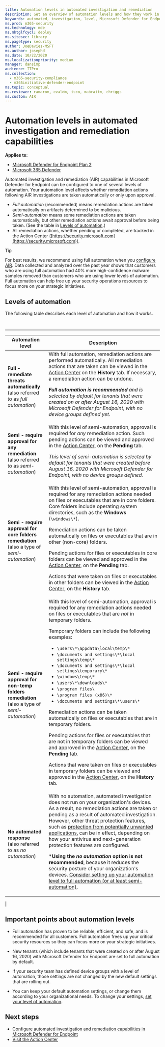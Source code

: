 ```yaml
---
title: Automation levels in automated investigation and remediation
description: Get an overview of automation levels and how they work in Microsoft Defender for Endpoint
keywords: automated, investigation, level, Microsoft Defender for Endpoint
ms.prod: m365-security
ms.technology: mde
ms.mktglfcycl: deploy
ms.sitesec: library
ms.pagetype: security
author: JoeDavies-MSFT
ms.author: josephd
ms.date: 10/22/2020
ms.localizationpriority: medium
manager: dansimp
audience: ITPro
ms.collection:
  - m365-security-compliance
  - m365initiative-defender-endpoint
ms.topic: conceptual
ms.reviewer: ramarom, evaldm, isco, mabraitm, chriggs
ms.custom: AIR
---
```


# Automation levels in automated investigation and remediation capabilities

**Applies to:**

- [Microsoft Defender for Endpoint Plan 2](https://go.microsoft.com/fwlink/p/?linkid=2154037)
- [Microsoft 365 Defender](https://go.microsoft.com/fwlink/?linkid=2118804)

Automated investigation and remediation (AIR) capabilities in Microsoft Defender for Endpoint can be configured to one of several levels of automation. Your automation level affects whether remediation actions following AIR investigations are taken automatically or only upon approval.

- *Full automation* (recommended) means remediation actions are taken automatically on artifacts determined to be malicious.
- *Semi-automation* means some remediation actions are taken automatically, but other remediation actions await approval before being taken. (See the table in [Levels of automation](#levels-of-automation).)
- All remediation actions, whether pending or completed, are tracked in the Action Center ([https://security.microsoft.com](https://security.microsoft.com)).

> [!TIP]
> For best results, we recommend using full automation when you [configure AIR](configure-automated-investigations-remediation.md). Data collected and analyzed over the past year shows that customers who are using full automation had 40% more high-confidence malware samples removed than customers who are using lower levels of automation. Full automation can help free up your security operations resources to focus more on your strategic initiatives.

## Levels of automation

The following table describes each level of automation and how it works.

<br>

****

|Automation level|Description|
|---|---|
|**Full - remediate threats automatically** <br> (also referred to as *full automation*)|With full automation, remediation actions are performed automatically. All remediation actions that are taken can be viewed in the [Action Center](auto-investigation-action-center.md) on the **History** tab. If necessary, a remediation action can be undone. <p> ***Full automation is recommended** and is selected by default for tenants that were created on or after August 16, 2020 with Microsoft Defender for Endpoint, with no device groups defined yet.*|
|**Semi - require approval for any remediation** <br> (also referred to as *semi-automation*)|With this level of semi-automation, approval is required for *any* remediation action. Such pending actions can be viewed and approved in the [Action Center](auto-investigation-action-center.md), on the **Pending** tab. <p> *This level of semi-automation is selected by default for tenants that were created before August 16, 2020 with Microsoft Defender for Endpoint, with no device groups defined.*|
|**Semi - require approval for core folders remediation** <br> (also a type of *semi-automation*)|With this level of semi-automation, approval is required for any remediation actions needed on files or executables that are in core folders. Core folders include operating system directories, such as the **Windows** (`\windows\*`). <p> Remediation actions can be taken automatically on files or executables that are in other (non-core) folders. <p> Pending actions for files or executables in core folders can be viewed and approved in the [Action Center](auto-investigation-action-center.md), on the **Pending** tab. <p> Actions that were taken on files or executables in other folders can be viewed in the [Action Center](auto-investigation-action-center.md), on the **History** tab.|
|**Semi - require approval for non-temp folders remediation** <br> (also a type of *semi-automation*)|With this level of semi-automation, approval is required for any remediation actions needed on files or executables that are *not* in temporary folders. <p> Temporary folders can include the following examples: <ul><li>`\users\*\appdata\local\temp\*`</li><li>`\documents and settings\*\local settings\temp\*`</li><li>`\documents and settings\*\local settings\temporary\*`</li><li>`\windows\temp\*`</li><li>`\users\*\downloads\*`</li><li>`\program files\`</li><li>`\program files (x86)\*`</li><li>`\documents and settings\*\users\*`</li></ul> <p> Remediation actions can be taken automatically on files or executables that are in temporary folders. <p> Pending actions for files or executables that are not in temporary folders can be viewed and approved in the [Action Center](auto-investigation-action-center.md), on the **Pending** tab. <p> Actions that were taken on files or executables in temporary folders can be viewed and approved in the [Action Center](auto-investigation-action-center.md), on the **History** tab.|
|**No automated response** <br> (also referred to as *no automation*)|With no automation, automated investigation does not run on your organization's devices. As a result, no remediation actions are taken or pending as a result of automated investigation. However, other threat protection features, such as [protection from potentially unwanted applications](/windows/security/threat-protection/microsoft-defender-antivirus/detect-block-potentially-unwanted-apps-microsoft-defender-antivirus), can be in effect, depending on how your antivirus and next-generation protection features are configured. <p> ***Using the *no automation* option is not recommended**, because it reduces the security posture of your organization's devices. [Consider setting up your automation level to full automation (or at least semi-automation)](/microsoft-365/security/defender-endpoint/machine-groups).|
|

## Important points about automation levels

- Full automation has proven to be reliable, efficient, and safe, and is recommended for all customers. Full automation frees up your critical security resources so they can focus more on your strategic initiatives.

- New tenants (which include tenants that were created on or after August 16, 2020) with Microsoft Defender for Endpoint are set to full automation by default.

- If your security team has defined device groups with a level of automation, those settings are not changed by the new default settings that are rolling out.

- You can keep your default automation settings, or change them according to your organizational needs. To change your settings, [set your level of automation](/microsoft-365/security/defender-endpoint/configure-automated-investigations-remediation#set-up-device-groups).

## Next steps

- [Configure automated investigation and remediation capabilities in Microsoft Defender for Endpoint](configure-automated-investigations-remediation.md)
- [Visit the Action Center](/microsoft-365/security/defender-endpoint/auto-investigation-action-center#the-action-center)
